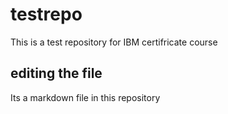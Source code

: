 # testrepo
This is a test repository for IBM certifricate course

## editing the file

Its a markdown file in this repository
